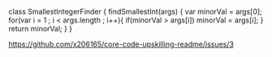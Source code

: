 
class SmallestIntegerFinder {
  findSmallestInt(args) {
    var minorVal = args[0]; 
    for(var i = 1 ; i < args.length ; i++){
      if(minorVal > args[i]) minorVal = args[i]; 
    }
    return minorVal; 
  }
}


https://github.com/x206165/core-code-upskilling-readme/issues/3


